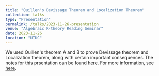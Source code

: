 ```yaml
---
title: "Quillen's Devissage Theorem and Localization Theorem"
collection: talks
type: "Presentation"
permalink: /talks/2023-11-26-presentation
venue: "Algebraic K-theory Reading Seminar"
date: 2023-11-26
location: "UIUC"
---
```


We used Quillen's theorem A and B to prove Devissage theorem and Localization theorem, along with certain important consequences. The notes for this prsentation can be found <a href = "../files/Quillen_Devissage_Theorem_and_Localization_Theorem.pdf">here</a>. For more information, see [here](https://jiantongliu.github.io/597K/). 
